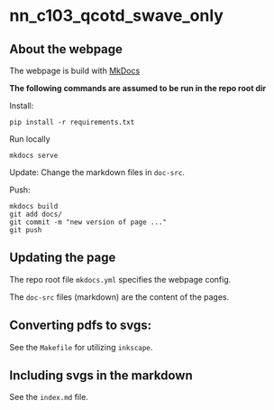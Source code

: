# nn_c103_qcotd_swave_only


## About the webpage
The webpage is build with [MkDocs](https://www.mkdocs.org)

**The following commands are assumed to be run in the repo root dir**

Install:
```
pip install -r requirements.txt
```

Run locally
```
mkdocs serve
```

Update: Change the markdown files in `doc-src`.

Push:
```
mkdocs build
git add docs/
git commit -m "new version of page ..."
git push
```

## Updating the page

The repo root file `mkdocs.yml` specifies the webpage config.

The `doc-src` files (markdown) are the content of the pages.

## Converting pdfs to svgs:

See the `Makefile` for utilizing `inkscape`.

## Including svgs in the markdown

See the `index.md` file.
